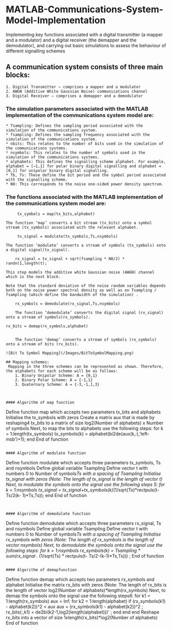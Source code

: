 # MATLAB-Communications-System-Model-Implementation
 Implementing key functions associated with a digital transmitter (a mapper and a modulator) and a digital receiver (the demapper and the demodulator), and carrying out basic simulations to assess the behaviour of different signalling schemes

## A communication system consists of three main blocks:
    1. Digital Transmitter – comprises a mapper and a modulator
    2. AWGN (Additive White Gaussian Noise) communications channel
    3. Digital Receiver – comprises a demapper and a demodulator

### The simulation parameters associated with the MATLAB implementation of the communications system model are:

    * Tsampling: Defines the sampling period associated with the simulation of the communications system.
    * fsampling: Defines the sampling frequency associated with the simulation of the communications system.
    * nbits: This relates to the number of bits used in the simulation of the communications systems.
    * nsymbols: This relates to the number of symbols used in the simulation of the communications systems.
    * alphabets: This defines the signalling scheme alphabet. For example, alphabet = [−1,1] for polar binary digital signalling and alphabet = [0,1] for unipolar binary digital signalling.
    * Tb, Ts: These define the bit period and the symbol period associated with the signalling scheme.
    * N0: This corresponds to the noise one-sided power density spectrum.

### The functions associated with the MATLAB implementation of the communications system model are:

```
     tx_symbols = map(tx_bits,alphabet)
```

    The function ‘map’ converts a bit stream (tx_bits) onto a symbol stream (tx_symbols) associated with the relevant alphabet.

```
     tx_signal = modulate(tx_symbols,Ts,nsymbols)
```

    The function ‘modulate’ converts a stream of symbols (tx_symbols) onto a digital signal(tx_signal).
    
```
    rx_signal = tx_signal + sqrt(fsampling * N0/2) * randn(1,length(t);
```

    This step models the additive white Gaussian noise (AWGN) channel which is the next block.
    
    Note that the standard deviation of the noise random variables depends both on the noise power spectral density as well as on Tsampling / fsampling (which define the bandwidth of the simulation) .
    
```
    rx_symbols = demodulate(rx_signal,Ts,nsymbols)
```

```
    The function ‘demodulate’ converts the digital signal (rx_signal) onto a stream of symbols(rx_symbols).

```
    rx_bits = demap(rx_symbols,alphabet)
```

    The function ‘demap’ converts a stream of symbols (rx_symbols) onto a stream of bits (rx_bits).

![Bit To Symbol Mapping](/Images/BitToSymbolMapping.png)

## Mapping schemes:
 Mapping in the three schemes can be represented as shown. Therefore, the alphabets for each scheme will be as follows:
    1. Binary Unipolar Scheme: A = {0,1}
    2. Binary Polar Scheme: A = {-1,1}
    3. Quaternary Scheme: A = {-3,-1,1,3}



#### Algorithm of map function

```
Define function map which accepts two parameters tx_bits and alphabets
Initialise the tx_symbols with zeros
Create a matrix aux that is made by reshaping4 tx_bits to a matrix of size log2(Number of alphabets) x Number of symbols
Next, to map the bits to alphabets use the following steps: for k = 1:length(tx_symbols)
tx_symbols(k) = alphabet(bi2de(aux(k,:),'left-msb')+1); end
End of function
```

#### Algorithm of modulate function

```
Define function modulate which accepts three parameters tx_symbols, Ts and nsymbols
Define global variable Tsampling
Define vector t with numbers 0 to Number of symbols*Ts with a spacing of Tsampling
Initialise tx_signal with zeros
(Note: The length of tx_signal is the length of vector t)
Next, to modulate the symbols onto the signal use the following steps 5:
for k = 1:nsymbols
tx_signal = tx_signal+tx_symbols(k)*(1/sqrt(Ts)*rectpuls(t-Ts/2(k- 1)*Ts,Ts));
end
End of function
```


#### Algorithm of demodulate function

```
Define function demodulate which accepts three parameters rx_signal, Ts and nsymbols
Define global variable Tsampling
Define vector t with numbers 0 to Number of symbols*Ts with a spacing of Tsampling
Initialise rx_symbols with zeros
(Note: The length of rx_symbols is the length of vector nsymbols)
Next, to demodulate the symbols onto the signal use the following steps: 
for k = 1:nsymbols
rx_symbols(k) = Tsampling * sum(rx_signal .* (1/sqrt(Ts) * rectpuls(t- Ts/2-(k-1)*Ts,Ts))) ;
End of function
```

#### Algorithm of demapfunction

```
Define function demap which accepts two parameters rx_symbols and alphabet
Initialise the matrix rx_bits with zeros
(Note: The length of rx_bits is the length of vector log2(Number of alphabets)*length(rx_symbols)
Next, to demap the symbols onto the signal use the following steps6:
   for k1 = 1:length(rx_symbols)
     aux = Inf;
     for k2 = 1:length(alphabet)
if (rx_symbols(k1) - alphabet(k2))^2 < aux
aux = (rx_symbols(k1) - alphabet(k2))^2 ; rx_bits(:,k1) = de2bi(k2-1,log2(length(alphabet)))' ;
end end
end
Reshape rx_bits into a vector of size 1xlength(rx_bits)*log2(Number of alphabets)
End of function
```
